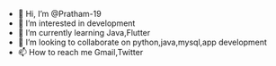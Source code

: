 - 👋 Hi, I’m @Pratham-19
- 👀 I’m interested in development
- 🌱 I’m currently learning Java,Flutter
- 💞️ I’m looking to collaborate on python,java,mysql,app development
- 📫 How to reach me Gmail,Twitter

<!---
Pratham-19/Pratham-19 is a ✨ special ✨ repository because its `README.md` (this file) appears on your GitHub profile.
You can click the Preview link to take a look at your changes.
--->
